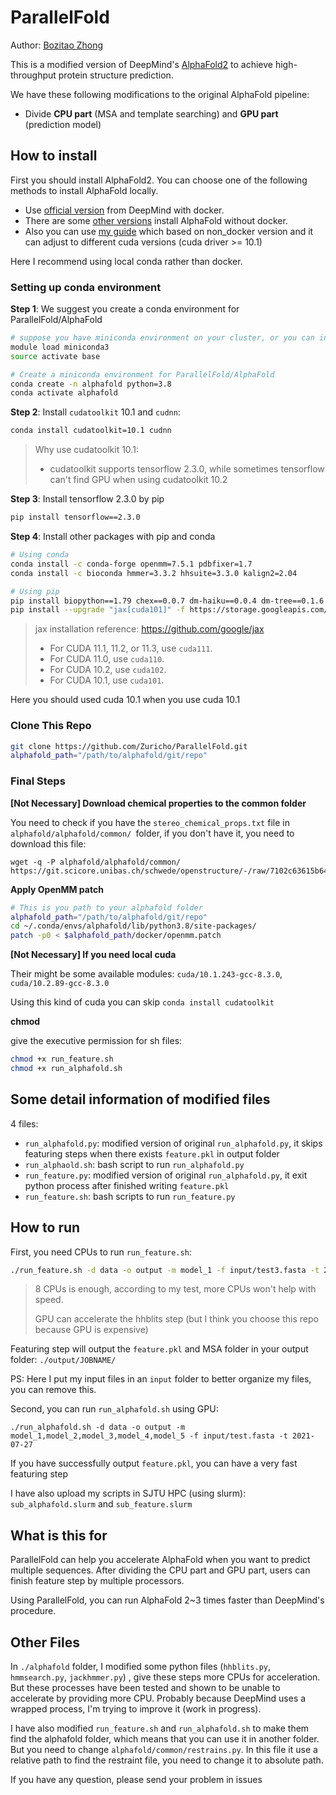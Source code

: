 # ParallelFold

Author: [Bozitao Zhong](zbztzhz@sjtu.edu.cn)

This is a modified version of DeepMind's [AlphaFold2](https://github.com/deepmind/alphafold) to achieve high-throughput protein structure prediction. 

We have these following modifications to the original AlphaFold pipeline:

- Divide **CPU part** (MSA and template searching) and **GPU part** (prediction model)



## How to install 

First you should install AlphaFold2. You can choose one of the following methods to install AlphaFold locally.

- Use [official version](https://github.com/deepmind/alphafold) from DeepMind with docker. 
- There are some [other versions](https://github.com/kalininalab/alphafold_non_docker) install AlphaFold without docker. 
- Also you can use [my guide](https://github.com/Zuricho/AlphaFold_local) which based on non_docker version and it can adjust to different cuda versions (cuda driver >= 10.1) 



Here I recommend using local conda rather than docker.



### Setting up conda environment

**Step 1**: We suggest you create a conda environment for ParallelFold/AlphaFold

```bash
# suppose you have miniconda environment on your cluster, or you can install another miniconda or anaconda
module load miniconda3
source activate base

# Create a miniconda environment for ParallelFold/AlphaFold
conda create -n alphafold python=3.8
conda activate alphafold
```

**Step 2**: Install `cudatoolkit` 10.1 and `cudnn`:

```bash
conda install cudatoolkit=10.1 cudnn
```

> Why use cudatoolkit 10.1:
>
> - cudatoolkit supports tensorflow 2.3.0, while sometimes tensorflow can't find GPU when using cudatoolkit 10.2

**Step 3**: Install tensorflow 2.3.0 by pip

```bash
pip install tensorflow==2.3.0
```

**Step 4**: Install other packages with pip and conda

```bash
# Using conda
conda install -c conda-forge openmm=7.5.1 pdbfixer=1.7
conda install -c bioconda hmmer=3.3.2 hhsuite=3.3.0 kalign2=2.04

# Using pip
pip install biopython==1.79 chex==0.0.7 dm-haiku==0.0.4 dm-tree==0.1.6 immutabledict==2.0.0 jax==0.2.14 ml-collections==0.1.0
pip install --upgrade "jax[cuda101]" -f https://storage.googleapis.com/jax-releases/jax_releases.html
```

>  jax installation reference: https://github.com/google/jax
> 
> - For CUDA 11.1, 11.2, or 11.3, use `cuda111`.
> - For CUDA 11.0, use `cuda110`.
> - For CUDA 10.2, use `cuda102`.
> - For CUDA 10.1, use `cuda101`.

Here you should used cuda 10.1 when you use cuda 10.1



### Clone This Repo

```bash
git clone https://github.com/Zuricho/ParallelFold.git
alphafold_path="/path/to/alphafold/git/repo"
```



### Final Steps

**[Not Necessary] Download chemical properties to the common folder**

You need to check if you have the `stereo_chemical_props.txt` file in `alphafold/alphafold/common/ `folder, if you don't have it, you need to download this file:

```
wget -q -P alphafold/alphafold/common/ https://git.scicore.unibas.ch/schwede/openstructure/-/raw/7102c63615b64735c4941278d92b554ec94415f8/modules/mol/alg/src/stereo_chemical_props.txt
```

**Apply OpenMM patch**

```bash
# This is you path to your alphafold folder
alphafold_path="/path/to/alphafold/git/repo"
cd ~/.conda/envs/alphafold/lib/python3.8/site-packages/
patch -p0 < $alphafold_path/docker/openmm.patch
```

**[Not Necessary] If you need local cuda**

Their might be some available modules: `cuda/10.1.243-gcc-8.3.0`, `cuda/10.2.89-gcc-8.3.0`

Using this kind of cuda you can skip `conda install cudatoolkit`

**chmod**

give the executive permission for sh files:

```bash
chmod +x run_feature.sh
chmod +x run_alphafold.sh
```



## Some detail information of modified files

4 files:

- `run_alphafold.py`: modified version of original `run_alphafold.py`, it skips featuring steps when there exists `feature.pkl` in output folder
- `run_alphaold.sh`: bash script to run `run_alphafold.py`
- `run_feature.py`: modified version of original `run_alphafold.py`, it exit python process after finished writing `feature.pkl`
- `run_feature.sh`: bash scripts to run `run_feature.py`



## How to run

First, you need CPUs to run `run_feature.sh`:

```bash
./run_feature.sh -d data -o output -m model_1 -f input/test3.fasta -t 2021-07-27
```

>  8 CPUs is enough, according to my test, more CPUs won't help with speed.
>
> GPU can accelerate the hhblits step (but I think you choose this repo because GPU is expensive)

Featuring step will output the `feature.pkl`  and MSA folder in your output folder: `./output/JOBNAME/`

PS: Here I put my input files in an `input` folder to better organize my files, you can remove this.



Second, you can run `run_alphafold.sh` using GPU:

```
./run_alphafold.sh -d data -o output -m model_1,model_2,model_3,model_4,model_5 -f input/test.fasta -t 2021-07-27
```

If you have successfully output `feature.pkl`, you can have a very fast featuring step



I have also upload my scripts in SJTU HPC (using slurm): `sub_alphafold.slurm` and `sub_feature.slurm`



## What is this for

ParallelFold can help you accelerate AlphaFold when you want to predict multiple sequences. After dividing the CPU part and GPU part, users can finish feature step by multiple processors.

Using ParallelFold, you can run AlphaFold 2~3 times faster than DeepMind's procedure. 



## Other Files

In `./alphafold` folder, I modified some python files (`hhblits.py`, `hmmsearch.py`, `jackhmmer.py`) , give these steps more CPUs for acceleration. But  these processes have been tested and shown to be unable to accelerate by  providing more CPU. Probably because DeepMind uses a wrapped process, I'm trying to improve it (work in progress).



I have also modified `run_feature.sh` and `run_alphafold.sh` to make them find the alphafold folder, which means that you can use it in another folder. But you need to change `alphafold/common/restrains.py`. In this file it use a relative path to find the restraint file, you need to change it to absolute path.



If you have any question, please send your problem in issues
